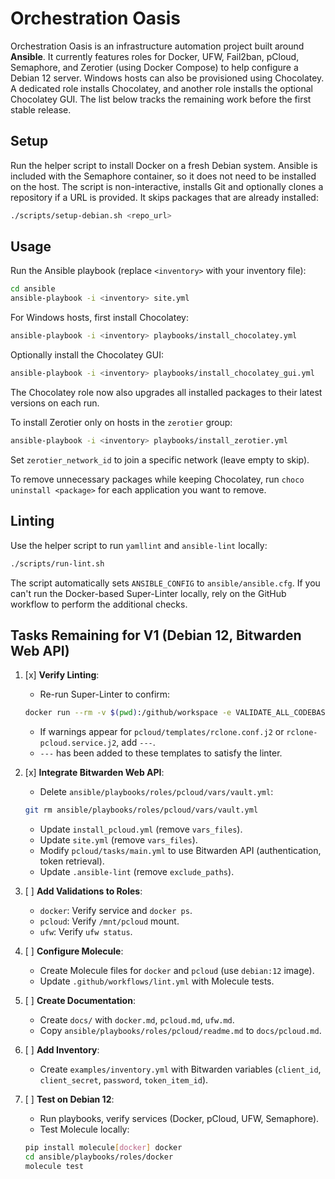 # Orchestration Oasis

Orchestration Oasis is an infrastructure automation project built around **Ansible**. It currently features roles for Docker, UFW, Fail2ban, pCloud, Semaphore, and Zerotier (using Docker Compose) to help configure a Debian 12 server.
Windows hosts can also be provisioned using Chocolatey. A dedicated role installs Chocolatey, and another role installs the optional Chocolatey GUI.
The list below tracks the remaining work before the first stable release.

## Setup

Run the helper script to install Docker on a fresh Debian system. Ansible is
included with the Semaphore container, so it does not need to be installed on
the host. The script is non-interactive, installs Git and optionally clones a
repository if a URL is provided. It skips packages that are already installed:

```bash
./scripts/setup-debian.sh <repo_url>
```


## Usage

Run the Ansible playbook (replace `<inventory>` with your inventory file):

```bash
cd ansible
ansible-playbook -i <inventory> site.yml
```


For Windows hosts, first install Chocolatey:

```bash
ansible-playbook -i <inventory> playbooks/install_chocolatey.yml
```

Optionally install the Chocolatey GUI:

```bash
ansible-playbook -i <inventory> playbooks/install_chocolatey_gui.yml
```

The Chocolatey role now also upgrades all installed packages to their latest
versions on each run.

To install Zerotier only on hosts in the `zerotier` group:

```bash
ansible-playbook -i <inventory> playbooks/install_zerotier.yml
```

Set `zerotier_network_id` to join a specific network (leave empty to skip).

To remove unnecessary packages while keeping Chocolatey, run `choco uninstall <package>` for each application you want to remove.


## Linting

Use the helper script to run `yamllint` and `ansible-lint` locally:

```bash
./scripts/run-lint.sh
```

The script automatically sets `ANSIBLE_CONFIG` to `ansible/ansible.cfg`. If you
can't run the Docker-based Super-Linter locally, rely on the GitHub workflow to
perform the additional checks.

## Tasks Remaining for V1 (Debian 12, Bitwarden Web API)

1. [x] **Verify Linting**:
    - Re-run Super-Linter to confirm:
     ```bash
     docker run --rm -v $(pwd):/github/workspace -e VALIDATE_ALL_CODEBASE=true -e VALIDATE_MARKDOWN=true -e VALIDATE_YAML=true -e VALIDATE_ANSIBLE=true -e DEFAULT_BRANCH=main github/super-linter:v5
     ```
    - If warnings appear for `pcloud/templates/rclone.conf.j2` or `rclone-pcloud.service.j2`, add `---`.
    - `---` has been added to these templates to satisfy the linter.

2. [x] **Integrate Bitwarden Web API**:
    - Delete `ansible/playbooks/roles/pcloud/vars/vault.yml`:
     ```bash
     git rm ansible/playbooks/roles/pcloud/vars/vault.yml
     ```
    - Update `install_pcloud.yml` (remove `vars_files`).
    - Update `site.yml` (remove `vars_files`).
    - Modify `pcloud/tasks/main.yml` to use Bitwarden API (authentication, token retrieval).
    - Update `.ansible-lint` (remove `exclude_paths`).

3. [ ] **Add Validations to Roles**:
    - `docker`: Verify service and `docker ps`.
    - `pcloud`: Verify `/mnt/pcloud` mount.
    - `ufw`: Verify `ufw status`.

4. [ ] **Configure Molecule**:
    - Create Molecule files for `docker` and `pcloud` (use `debian:12` image).
    - Update `.github/workflows/lint.yml` with Molecule tests.

5. [ ] **Create Documentation**:
    - Create `docs/` with `docker.md`, `pcloud.md`, `ufw.md`.
    - Copy `ansible/playbooks/roles/pcloud/readme.md` to `docs/pcloud.md`.

6. [ ] **Add Inventory**:
    - Create `examples/inventory.yml` with Bitwarden variables (`client_id`, `client_secret`, `password`, `token_item_id`).

7. [ ] **Test on Debian 12**:
    - Run playbooks, verify services (Docker, pCloud, UFW, Semaphore).
    - Test Molecule locally:
     ```bash
     pip install molecule[docker] docker
     cd ansible/playbooks/roles/docker
     molecule test
     ```
